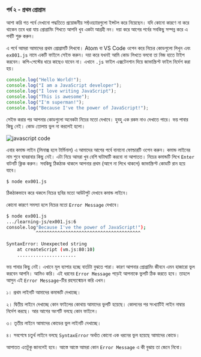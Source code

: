 ### পর্ব ২ - প্রথম প্রোগ্রাম

আশা করি গত পর্বে দেখানো পদ্ধতিতে প্রয়োজনীয় সফ্টওয়্যাারগুলো ইন্সটল করে নিয়েছেন। যদি কোনো কারণে না করে থাকেন তবে ধরা যায় প্রোগ্রামিং শিখতে আপনি খুব একটা আগ্রহী নন। দয়া করে আগের পর্বের সবকিছু সম্পন্ন করে এ পর্বটি শুরু করুন।

এ পর্বে আমরা আমাদের প্রথম প্রোগ্রামটি লিখবো। Atom বা VS Code ওপেন করে নিচের কোডগুলো লিখুন এবং `ex001.js` নামে একটি ফাইলে সেইভ করুন। দয়া করে যখনই আমি কোড লিখতে বলবো তা নিজ হাতে টাইপ করবেন। কপি-পেস্টের ধারে কাছেও যাবেন না।  এখানে `.js` ফাইল এক্সটেনশান দিয়ে জাভাস্ক্রিপ্ট ফাইল নির্দেশ করা হয়।

```javascript
console.log("Hello World!");
console.log("I am a JavaScript developer");
console.log("I love writing JavaScript");
console.log("This is awesome");
console.log("I'm superman!");
console.log("Because I've the power of JavaScript!");
```

সেইভ করার পর আপনার কোডগুলো অনেকটা নিচের মতো দেখাবে। হুবহু এক রকম নাও দেখাতে পারে। ভয় পাবার কিছু নেই। কোড তোলায় ভুল না করলেই হলো। 

![javascript code](https://cdn.rawgit.com/bdTechies/prozuktischool/d7f8ce725bc5876501af7cae567c28212acd88b0/images/learning-javascript-03-01.png)

এবার কমান্ড লাইন (লিনাক্স হলে টার্মিনাল) এ আমাদের আগের পর্বে বানানো ফোল্ডারটি ওপেন করুন। কমান্ড লাইনের নাম শুনে ঘাবরাবার কিছু নেই। এটা নিয়ে আমরা খুব বেশি ঘাটাঘাটি করবো না আপাতত। নিচের কমান্ডটি লিখে `Enter` বাটনটি ক্লিক করুন। সবকিছু ঠিকঠাক থাকলে আপনার প্রথম (আগে না লিখে থাকলে) জাভাস্ক্রিপ্ট কোডটি রান হয়ে যাবে।

```bash
$ node ex001.js
```

ঠিকঠাকভাবে করে থকলে নিচের ছবির মতো আউটপুট দেখাবে কমান্ড লাইনে।

কোনো কারণে সমস্যা হলে নিচের মতো `Error Message` দেখাবে।

```bash
$ node ex001.js
.../learning-js/ex001.js:6
console.log"Because I've the power of JavaScript!");
           ^^^^^^^^^^^^^^^^^^^^^^^^^^^^^^^^^^^^^^^

SyntaxError: Unexpected string
    at createScript (vm.js:80:10)
    ......................
```

ভয় পাবার কিছু নেই। এখানে মূল ব্যাপার হচ্ছে বার্তাটা বুঝতে পারা। কারণ আপনার প্রোগ্রামিং জীবনে এমন হাজারো ভুল করবেন আপনি। আমিও করি। এই ধরনের `Error Message` পড়েই আপনাকে ভুলটি ঠিক করতে হবে। তাহলে আসুন এই `Error Message`-টির রহস্যন্মোচন করি এখন।

১। প্রথম লাইনটি আমাদের কমান্ডটি দেখাচ্ছে।

২। দ্বিতীয় লাইনে দেখাচ্ছে কোন ফাইলের কোথায় আমাদের ভুলটি হয়েছে। কোলনের পর সংখ্যাটিই লাইন নাম্বার নির্দেশ করছে। আর আগের অংশটি বলছে কোন ফাইলে।

৩। তৃতীয় লাইনে আমাদের কোডের ভুল লাইনটি দেখাচ্ছে।

৪। সবশেষে চতুর্থ লাইনে বলছে `SyntaxError` অর্থাত কোনো এক ধরনের ভুল হয়েছে আমাদের কোডে।

আপাতত এতটুকু জানলেই হবে। আস্তে আস্তে আমরা কোন `Error Message` এ কী বুঝায় তা জেনে নিবো।